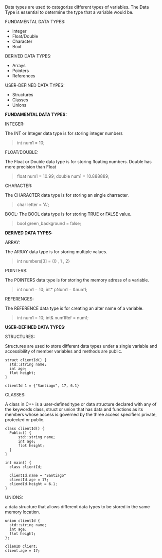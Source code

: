 Data types are used to categorize different types of variables. The Data Type is essential to determine the type that a variable would be.

FUNDAMENTAL DATA TYPES:
- Integer
- Float/Double
- Character
- Bool

DERIVED DATA TYPES:
- Arrays
- Pointers
- References

USER-DEFINED DATA TYPES:
- Structures
- Classes
- Unions


**FUNDAMENTAL DATA TYPES:**

INTEGER:

The INT or Integer data type is for storing integer numbers
> int num1 = 10;


FLOAT/DOUBLE:

The Float or Double data type is for storing floating numbers. Double has more precision than Float
> float num1 = 10.99;
> double num1 = 10.888889;

CHARACTER:

The CHARACTER data type is for storing an single charracter.
> char letter = 'A';

BOOL:
The BOOL data type is for storing TRUE or FALSE value.
> bool green_background = false;

**DERIVED DATA TYPES:**

ARRAY:

The ARRAY data type is for storing multiple values.
> int numbers[3] = {0 , 1 , 2}

POINTERS:

The POINTERS data type is for storing the memory adress of a variable.
> int num1 = 10;
> int* pNum1 = &num1;

REFERENCES:

The REFERENCE data type is for creating an alter name of a variable.
> int num1 = 10;
> int& num1Ref = num1;

**USER-DEFINED DATA TYPES:**

STRUCTURES:

Structures are used to store different data types under a single variable and accessibility of member variables and methods are public.

```
struct clientId() {
  std::string name;
  int age;
  flot height;
}

clientId 1 = {"Santiago", 17, 6.1} 
```

CLASSES:

A class in C++ is a user-defined type or data structure declared with any of the keywords class, struct or union that has data and functions as its members whose access is governed by the three access specifiers private, protected or public.

```
class clientId() {
  Public() {
      std::string name;
      int age;
      flot height;
  }
}

int main() {
  class clientId;

  clientId.name = "Santiago"
  clientId.age = 17;
  cliendId.height = 6.1;
}
```

UNIONS:

a data structure that allows different data types to be stored in the same memory location.

```
union clientId {
  std::string name;
  int age;
  flot height;
};

clienID client;
client.age = 17;
```
